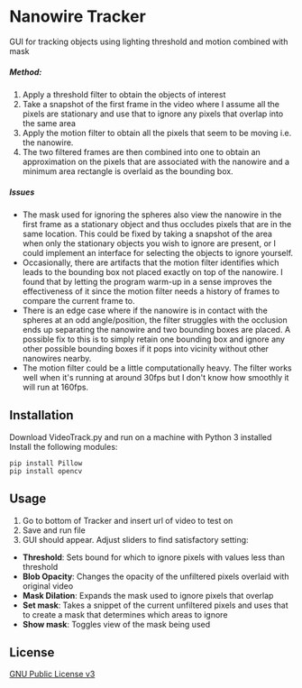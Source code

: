 # Nanowire Tracker
GUI for tracking objects using lighting threshold and motion combined with mask

##### Method:
1. Apply a threshold filter to obtain the objects of interest
2. Take a snapshot of the first frame in the video where I assume all the pixels are stationary and use that to ignore any pixels that overlap into the same area
3. Apply the motion filter to obtain all the pixels that seem to be moving i.e. the nanowire. 
4. The two filtered frames are then combined into one to obtain an approximation on the pixels that are associated with the nanowire and a minimum area rectangle is overlaid as the bounding box. 

##### Issues
- The mask used for ignoring the spheres also view the nanowire in the first frame as a stationary object and thus occludes pixels that are in the same location. This could be fixed by taking a snapshot of the area when only the stationary objects you wish to ignore are present, or I could implement an interface for selecting the objects to ignore yourself. 
- Occasionally, there are artifacts that the motion filter identifies which leads to the bounding box not placed exactly on top of the nanowire. I found that by letting the program warm-up in a sense improves the effectiveness of it since the motion filter needs a history of frames to compare the current frame to. 
- There is an edge case where if the nanowire is in contact with the spheres at an odd angle/position, the filter struggles with the occlusion ends up separating the nanowire and two bounding boxes are placed. A possible fix to this is to simply retain one bounding box and ignore any other possible bounding boxes if it pops into vicinity without other nanowires nearby. 
- The motion filter could be a little computationally heavy. The filter works well when it's running at around 30fps but I don't know how smoothly it will run at 160fps. 

## Installation
Download VideoTrack.py and run on a machine with Python 3 installed <br>
Install the following modules:
```
pip install Pillow
pip install opencv
```

## Usage
1. Go to bottom of Tracker and insert url of video to test on
2. Save and run file
3. GUI should appear. Adjust sliders to find satisfactory setting:
- **Threshold**: Sets bound for which to ignore pixels with values less than threshold
- **Blob Opacity**: Changes the opacity of the unfiltered pixels overlaid with original video
- **Mask Dilation**: Expands the mask used to ignore pixels that overlap
- **Set mask**: Takes a snippet of the current unfiltered pixels and uses that to create a mask that determines which areas to ignore 
- **Show mask**: Toggles view of the mask being used


## License
[GNU Public License v3](https://www.gnu.org/licenses/gpl-3.0.html)
